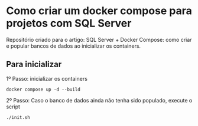 # Como criar um docker compose para projetos com SQL Server

Repositório criado para o artigo: SQL Server + Docker Compose: como criar e popular bancos de dados ao inicializar os containers.


## Para inicializar

1º Passo: inicializar os containers

```shell
docker compose up -d --build
```


2º Passo: Caso o banco de dados ainda não tenha sido populado, execute o script

```shell
./init.sh
```
